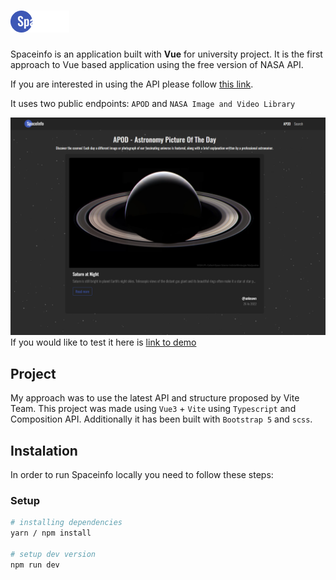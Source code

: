 # ![logo](./src/assets/icons/logo.png)

Spaceinfo is an application built with **Vue** for university project.
It is the first approach to Vue based application using the free version of NASA API.

If you are interested in using the API please follow [this link](https://api.nasa.gov/).

It uses two public endpoints: `APOD` and `NASA Image and Video Library`

![screen](./docs/img/c1.PNG) 
If you would like to test it here is [link to demo](https://lukasz-ciskowski.github.io/spaceinfo)


## Project

My approach was to use the latest API and structure proposed by Vite Team.
This project was made using `Vue3` + `Vite` using `Typescript` and Composition API. 
Additionally it has been built with `Bootstrap 5` and `scss`.

## Instalation

In order to run Spaceinfo locally you need to follow these steps:

### Setup

```bash
# installing dependencies
yarn / npm install

# setup dev version
npm run dev
```
